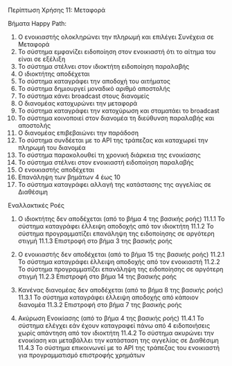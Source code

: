Περίπτωση Χρήσης 11: Μεταφορά

Βήματα Happy Path:
1.  Ο ενοικιαστής ολοκληρώνει την πληρωμή και επιλέγει Συνέχεια σε Μεταφορά
2.  Το σύστημα εμφανίζει ειδοποίηση στον ενοικιαστή ότι το αίτημα του είναι σε εξέλιξη
3.  Το σύστημα στέλνει στον ιδιοκτήτη ειδοποίηση παραλαβής
4.  Ο ιδιοκτήτης αποδέχεται 
5.  Το σύστημα καταγράφει την αποδοχή του αιτήματος
6.  Το σύστημα δημιουργεί μοναδικό αριθμό αποστολής 
7.  Το σύστημα κάνει broadcast στους διανομείς 
8.  Ο διανομέας κατοχυρώνει την μεταφορά 
9.  Το σύστημα καταγράφει την κατοχύρωση και σταματάει το broadcast
10.  Το σύστημα κοινοποιεί στον διανομέα τη διεύθυνση παραλαβής και αποστολής
11. Ο διανομέας επιβεβαιώνει την παράδοση
12. Το σύστημα συνδέεται με το API της τράπεζας και καταχωρεί την πληρωμή του διανομέα
13. Το σύστημα παρακολουθεί τη χρονική διάρκεια της ενοικίασης 
14. Το σύστημα στέλνει στον ενοικιαστή ειδοποίηση παραλαβής
15. Ο ενοικιαστής αποδέχεται
16. Επανάληψη των βημάτων 4 έως 10
17. Το σύστημα καταγράφει αλλαγή της κατάστασης της αγγελίας σε Διαθέσιμη 

Εναλλακτικές Ροές
1. Ο ιδιοκτήτης δεν αποδέχεται (από το βήμα 4 της βασικής ροής)
11.1.1 Το σύστημα καταγράφει έλλειψη αποδοχής από τον ιδιοκτήτη
11.1.2 Το σύστημα προγραμματίζει επανάληψη της ειδοποίησης σε αργότερη στιγμή
11.1.3 Επιστροφή στο βήμα 3 της βασικής ροής

2. Ο ενοικιαστής δεν αποδέχεται (από το βήμα 15 της βασικής ροής)
11.2.1 Το σύστημα καταγράφει έλλειψη αποδοχής από τον ενοικιαστή
11.2.2 Το σύστημα προγραμματίζει επανάληψη της ειδοποίησης σε αργότερη στιγμή
11.2.3 Επιστροφή στο βήμα 14 της βασικής ροής

3. Κανένας διανομέας δεν αποδέχεται (από το βήμα 8 της βασικής ροής)
11.3.1 Το σύστημα καταγράφει έλλειψη αποδοχής από κάποιον διανομέα
11.3.2 Επιστροφή στο βήμα 7 της βασικής ροής

4. Ακύρωση Ενοικίασης (από το βήμα 4 της βασικής ροής)
11.4.1 Το σύστημα ελέγχει εάν έχουν καταγραφεί πάνω από 4 ειδοποιήσεις χωρίς απάντηση από τον ιδιοκτήτη
11.4.2 Το σύστημα ακυρώνει την ενοικίαση και μεταβάλλει την κατάσταση της αγγελίας σε Διαθέσιμη
11.4.3 Το σύστημα επικοινωνεί με το API της τράπεζας του ενοικιαστή για προγραμματισμό επιστροφής χρημάτων
